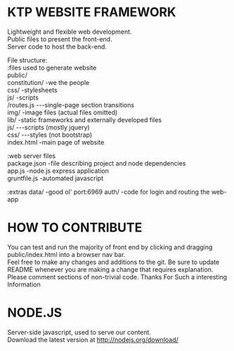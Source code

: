 KTP WEBSITE FRAMEWORK  
=====================  
  
Lightweight and flexible web development.  
Public files to present the front-end.  
Server code to host the back-end.  

File structure:   
:files used to generate website  
public/  
	constitution/		-we the people  
	css/				-stylesheets  
	js/					-scripts  
        /routes.js 		---single-page section transitions  
	img/				-image files (actual files omitted)  
	lib/  				-static frameworks and externally developed files  
	js/				---scripts (mostly jquery)  
	css/ 			---styles (not bootstrap)  
	index.html 			-main page of website  
  
:web server files  
package.json 		-file describing project and node dependencies  
app.js 				-node.js express application  
gruntfile.js 		-automated javascript

:extras
data/				-good ol' port:6969
auth/				-code for login and routing the web-app


HOW TO CONTRIBUTE  
=================  
  
You can test and run the majority of front end by clicking and dragging public/index.html into a browser nav bar.  
Feel free to make any changes and additions to the git. Be sure to update README whenever you are making a change that requires explanation.  
Please comment sections of non-trivial code.  Thanks For Such a interesting Information
  
NODE.JS  
=======  
Server-side javascript, used to serve our content.  
Download the latest version at http://nodejs.org/download/
